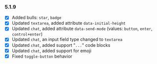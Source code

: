 ### 5.1.9

+ [x] Added bulls: `star`, `badge`
+ [x] Updated `textarea`, added attribute `data-initial-height` 
+ [x] Updated `chat`, added attribute `data-send-mode` (values: `button`, `enter`, `control+enter`)
+ [x] Updated `chat`, an input field type changed to `textarea`
+ [x] Updated `chat`, added support "```...```" code blocks
+ [x] Updated `chat`, added support for emoji
+ [x] Fixed `toggle-button` behavior
